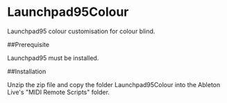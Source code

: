 Launchpad95Colour
=================

Launchpad95 colour customisation for colour blind.

##Prerequisite

Launchpad95 must be installed.

##Installation

Unzip the zip file and copy the folder Launchpad95Colour into the Ableton Live's "MIDI Remote Scripts" folder. 
